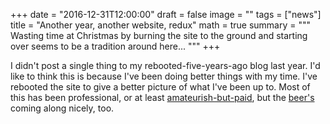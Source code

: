 +++
date = "2016-12-31T12:00:00"
draft = false
image = ""
tags = ["news"]
title = "Another year, another website, redux"
math = true
summary = """
Wasting time at Christmas by burning the site to the ground and starting over seems to be a tradition around here...
"""
+++

I didn't post a single thing to my rebooted-five-years-ago blog last year. I'd like to think this is because I've been doing better things with my time. I've rebooted the site to give a better picture of what I've been up to. Most of this has been professional, or at least [amateurish-but-paid](/#projects), but the [beer's](https://smoothvalley.trammell.ch) coming along nicely, too.

